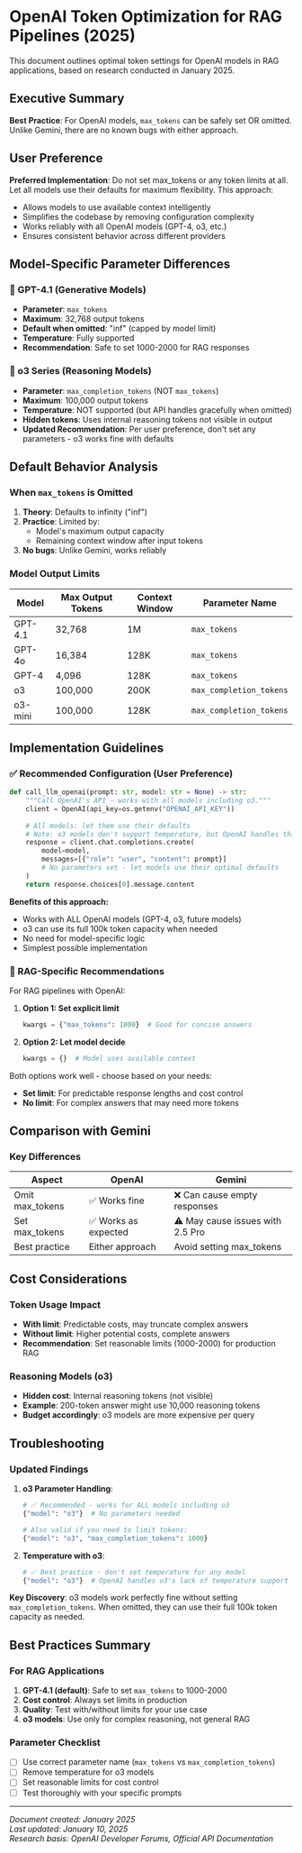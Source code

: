 # OpenAI Token Optimization for RAG Pipelines (2025)

This document outlines optimal token settings for OpenAI models in RAG applications, based on research conducted in January 2025.

## Executive Summary

**Best Practice**: For OpenAI models, `max_tokens` can be safely set OR omitted. Unlike Gemini, there are no known bugs with either approach.

## User Preference

**Preferred Implementation**: Do not set max_tokens or any token limits at all. Let all models use their defaults for maximum flexibility. This approach:
- Allows models to use available context intelligently
- Simplifies the codebase by removing configuration complexity
- Works reliably with all OpenAI models (GPT-4, o3, etc.)
- Ensures consistent behavior across different providers

## Model-Specific Parameter Differences

### 🎯 GPT-4.1 (Generative Models)
- **Parameter**: `max_tokens`
- **Maximum**: 32,768 output tokens
- **Default when omitted**: "inf" (capped by model limit)
- **Temperature**: Fully supported
- **Recommendation**: Safe to set 1000-2000 for RAG responses

### 🧠 o3 Series (Reasoning Models)
- **Parameter**: `max_completion_tokens` (NOT `max_tokens`)
- **Maximum**: 100,000 output tokens
- **Temperature**: NOT supported (but API handles gracefully when omitted)
- **Hidden tokens**: Uses internal reasoning tokens not visible in output
- **Updated Recommendation**: Per user preference, don't set any parameters - o3 works fine with defaults

## Default Behavior Analysis

### When `max_tokens` is Omitted

1. **Theory**: Defaults to infinity ("inf")
2. **Practice**: Limited by:
   - Model's maximum output capacity
   - Remaining context window after input tokens
3. **No bugs**: Unlike Gemini, works reliably

### Model Output Limits

| Model | Max Output Tokens | Context Window | Parameter Name |
|-------|------------------|----------------|----------------|
| GPT-4.1 | 32,768 | 1M | `max_tokens` |
| GPT-4o | 16,384 | 128K | `max_tokens` |
| GPT-4 | 4,096 | 128K | `max_tokens` |
| o3 | 100,000 | 200K | `max_completion_tokens` |
| o3-mini | 100,000 | 128K | `max_completion_tokens` |

## Implementation Guidelines

### ✅ Recommended Configuration (User Preference)

```python
def call_llm_openai(prompt: str, model: str = None) -> str:
    """Call OpenAI's API - works with all models including o3."""
    client = OpenAI(api_key=os.getenv("OPENAI_API_KEY"))
    
    # All models: let them use their defaults
    # Note: o3 models don't support temperature, but OpenAI handles this gracefully
    response = client.chat.completions.create(
        model=model,
        messages=[{"role": "user", "content": prompt}]
        # No parameters set - let models use their optimal defaults
    )
    return response.choices[0].message.content
```

**Benefits of this approach:**
- Works with ALL OpenAI models (GPT-4, o3, future models)
- o3 can use its full 100k token capacity when needed
- No need for model-specific logic
- Simplest possible implementation

### 🚀 RAG-Specific Recommendations

For RAG pipelines with OpenAI:

1. **Option 1: Set explicit limit**
   ```python
   kwargs = {"max_tokens": 1000}  # Good for concise answers
   ```

2. **Option 2: Let model decide**
   ```python
   kwargs = {}  # Model uses available context
   ```

Both options work well - choose based on your needs:
- **Set limit**: For predictable response lengths and cost control
- **No limit**: For complex answers that may need more tokens

## Comparison with Gemini

### Key Differences

| Aspect | OpenAI | Gemini |
|--------|---------|---------|
| Omit max_tokens | ✅ Works fine | ❌ Can cause empty responses |
| Set max_tokens | ✅ Works as expected | ⚠️ May cause issues with 2.5 Pro |
| Best practice | Either approach | Avoid setting max_tokens |

## Cost Considerations

### Token Usage Impact

- **With limit**: Predictable costs, may truncate complex answers
- **Without limit**: Higher potential costs, complete answers
- **Recommendation**: Set reasonable limits (1000-2000) for production RAG

### Reasoning Models (o3)

- **Hidden cost**: Internal reasoning tokens (not visible)
- **Example**: 200-token answer might use 10,000 reasoning tokens
- **Budget accordingly**: o3 models are more expensive per query

## Troubleshooting

### Updated Findings

1. **o3 Parameter Handling**:
   ```python
   # ✅ Recommended - works for ALL models including o3
   {"model": "o3"}  # No parameters needed
   
   # Also valid if you need to limit tokens:
   {"model": "o3", "max_completion_tokens": 1000}
   ```

2. **Temperature with o3**:
   ```python
   # ✅ Best practice - don't set temperature for any model
   {"model": "o3"}  # OpenAI handles o3's lack of temperature support
   ```

**Key Discovery**: o3 models work perfectly fine without setting `max_completion_tokens`. When omitted, they can use their full 100k token capacity as needed.

## Best Practices Summary

### For RAG Applications

1. **GPT-4.1 (default)**: Safe to set `max_tokens` to 1000-2000
2. **Cost control**: Always set limits in production
3. **Quality**: Test with/without limits for your use case
4. **o3 models**: Use only for complex reasoning, not general RAG

### Parameter Checklist

- [ ] Use correct parameter name (`max_tokens` vs `max_completion_tokens`)
- [ ] Remove temperature for o3 models
- [ ] Set reasonable limits for cost control
- [ ] Test thoroughly with your specific prompts

---

*Document created: January 2025*  
*Last updated: January 10, 2025*  
*Research basis: OpenAI Developer Forums, Official API Documentation*